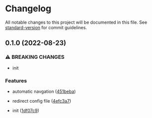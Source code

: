 # Changelog

All notable changes to this project will be documented in this file. See [standard-version](https://github.com/conventional-changelog/standard-version) for commit guidelines.

## 0.1.0 (2022-08-23)


### ⚠ BREAKING CHANGES

* init

### Features

* automatic navgation ([451beba](https://github.com/yurica7/automatic-i18-zh/commit/451beba2fd3c2d3a03b033003fe97384341a6d5d))
* redirect config file ([4efc3a7](https://github.com/yurica7/automatic-i18-zh/commit/4efc3a741cf24eca8e06ed0787410dfb881c8781))


* init ([1df07c9](https://github.com/yurica7/automatic-i18-zh/commit/1df07c9a627f1a876b7e0e421ca0475f44ba87d1))
